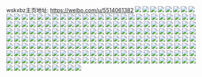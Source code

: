 wskxbz主页地址: https://weibo.com/u/5514061382 
![](https://wx4.sinaimg.cn/mw2000/0061arfUly1h90s9mvnlqj30y90jngvv.jpg) 
![](https://wx4.sinaimg.cn/mw2000/0061arfUly1h90s9szm8tj33402c0u0z.jpg) 
![](https://wx4.sinaimg.cn/mw2000/0061arfUly1h902l954qsj30qa1sw7fz.jpg) 
![](https://wx4.sinaimg.cn/mw2000/0061arfUly1h902l9t1xij30q31swk48.jpg) 
![](https://wx4.sinaimg.cn/mw2000/0061arfUly1h8z2h3i0anj323f2n41kz.jpg) 
![](https://wx4.sinaimg.cn/mw2000/0061arfUly1h8z2h21vpoj30qa1nstju.jpg) 
![](https://wx4.sinaimg.cn/mw2000/0061arfUly1h8xjprjxtjj30u01hcwq9.jpg) 
![](https://wx4.sinaimg.cn/mw2000/0061arfUly1h8xflymktpj30u0140agt.jpg) 
![](https://wx4.sinaimg.cn/mw2000/0061arfUly1h8omp7zu6aj32bz2tzkjo.jpg) 
![](https://wx4.sinaimg.cn/mw2000/0061arfUly1h8ompejzsnj30zg1baamg.jpg) 
![](https://wx4.sinaimg.cn/mw2000/0061arfUly1h8nlqgxxcuj31sa2dqu0x.jpg) 
![](https://wx4.sinaimg.cn/mw2000/0061arfUly1h8lxgf4ky2j30zm1nr4p4.jpg) 
![](https://wx4.sinaimg.cn/mw2000/0061arfUly1h8lxgfxn3aj30zo1m7aml.jpg) 
![](https://wx4.sinaimg.cn/mw2000/0061arfUly1h8hq9zamcxj33402c0u10.jpg) 
![](https://wx4.sinaimg.cn/mw2000/0061arfUly1h8hq9b65lzj30z41qihb7.jpg) 
![](https://wx4.sinaimg.cn/mw2000/0061arfUly1h8d45zcqjhj30u00z1n8i.jpg) 
![](https://wx4.sinaimg.cn/mw2000/0061arfUly1h8d2bumxpbj30yt1p61hl.jpg) 
![](https://wx4.sinaimg.cn/mw2000/0061arfUly1h8d2bv2v6cj30zo1p0wzv.jpg) 
![](https://wx4.sinaimg.cn/mw2000/0061arfUly1h8d2bvald5j30t30ld41c.jpg) 
![](https://wx4.sinaimg.cn/mw2000/0061arfUly1h8d39chuw0j30tu13udm2.jpg) 
![](https://wx4.sinaimg.cn/mw2000/0061arfUly1h8d40ix0mhj30mi0u00wg.jpg) 
![](https://wx4.sinaimg.cn/mw2000/0061arfUly1h8d2k5yzs6j30fc0gx40g.jpg) 
![](https://wx4.sinaimg.cn/mw2000/0061arfUly1h8d2zqo91uj31sa25qnpe.jpg) 
![](https://wx4.sinaimg.cn/mw2000/0061arfUly1h8d3oku8xpj30u411qamo.jpg) 
![](https://wx4.sinaimg.cn/mw2000/0061arfUly1h8d3mlq6r2j30mi0r2gvt.jpg) 
![](https://wx4.sinaimg.cn/mw2000/0061arfUly1h8d39iruiij32c02c0u0x.jpg) 
![](https://wx4.sinaimg.cn/mw2000/0061arfUly1h8d3zm34adj32c02c0b2a.jpg) 
![](https://wx4.sinaimg.cn/mw2000/0061arfUly1h83ih903fwj30u01sxzoh.jpg) 
![](https://wx4.sinaimg.cn/mw2000/0061arfUly1h83iglvf5nj30u01sxq8g.jpg) 
![](https://wx4.sinaimg.cn/mw2000/0061arfUly1h819cg8vytj30zn1ge1e4.jpg) 
![](https://wx4.sinaimg.cn/mw2000/0061arfUly1h819cfqidlj30zo1gonnp.jpg) 
![](https://wx4.sinaimg.cn/mw2000/0061arfUly1h7o9z8pzi8j329c30gnpe.jpg) 
![](https://wx4.sinaimg.cn/mw2000/0061arfUly1h7o9zcdfp6j32ba332hdu.jpg) 
![](https://wx4.sinaimg.cn/mw2000/0061arfUly1h7hljw5lalj33402c01kx.jpg) 
![](https://wx4.sinaimg.cn/mw2000/0061arfUly1h7hljgnydqj310s0u0nag.jpg) 
![](https://wx4.sinaimg.cn/mw2000/0061arfUly1h7hljv9fslj30x50ninbm.jpg) 
![](https://wx4.sinaimg.cn/mw2000/0061arfUly1h7hlkvsfosj310n0u0qgd.jpg) 
![](https://wx4.sinaimg.cn/mw2000/0061arfUly1h7hll9yxvdj30rc0u9wof.jpg) 
![](https://wx4.sinaimg.cn/mw2000/0061arfUly1h7ay5uwzilj30zo1akdie.jpg) 
![](https://wx4.sinaimg.cn/mw2000/0061arfUly1h7aolxha70j30u013775k.jpg) 
![](https://wx4.sinaimg.cn/mw2000/0061arfUly1h7ag91s3s4j30zk2er4p3.jpg) 
![](https://wx4.sinaimg.cn/mw2000/0061arfUly1h7ag919ocqj31iz2qgagl.jpg) 
![](https://wx4.sinaimg.cn/mw2000/0061arfUly1h7ag93lmm8j30zo1pd17l.jpg) 
![](https://wx4.sinaimg.cn/mw2000/0061arfUly1h7agq7xa81j30x20u0k2s.jpg) 
![](https://wx4.sinaimg.cn/mw2000/0061arfUly1h76udd0po9j30px16gn0f.jpg) 
![](https://wx4.sinaimg.cn/mw2000/0061arfUly1h76ue0gv2uj30u01sxq80.jpg) 
![](https://wx4.sinaimg.cn/mw2000/0061arfUly1h76uaiy7ouj30u0116dj1.jpg) 
![](https://wx4.sinaimg.cn/mw2000/0061arfUly1h767a3yjboj30zo256b29.jpg) 
![](https://wx4.sinaimg.cn/mw2000/0061arfUly1h767a5i1lyj30zo2567wh.jpg) 
![](https://wx4.sinaimg.cn/mw2000/0061arfUly1h74py84d53j30u01ofgwy.jpg) 
![](https://wx4.sinaimg.cn/mw2000/0061arfUly1h6y9g65e7gj31210u0jxw.jpg) 
![](https://wx4.sinaimg.cn/mw2000/0061arfUly1h6y9g6izupj30u010kdhi.jpg) 
![](https://wx4.sinaimg.cn/mw2000/0061arfUly1h6tl7ta64pj31ak1q343c.jpg) 
![](https://wx4.sinaimg.cn/mw2000/0061arfUly1h6tkp03vfcj32cg1sc7wi.jpg) 
![](https://wx4.sinaimg.cn/mw2000/0061arfUly1h6tky3zgisj30zo1gz79i.jpg) 
![](https://wx4.sinaimg.cn/mw2000/0061arfUly1h6tl6m97fqj30x00jbq41.jpg) 
![](https://wx4.sinaimg.cn/mw2000/0061arfUly1h6tl8gsmq9j30u012wtf0.jpg) 
![](https://wx4.sinaimg.cn/mw2000/0061arfUly1h6tl6myw2xj30wu1jrq4f.jpg) 
![](https://wx4.sinaimg.cn/mw2000/0061arfUly1h6tl0ic4xhj30u014075y.jpg) 
![](https://wx4.sinaimg.cn/mw2000/0061arfUly1h6tl9i7acij31e90zm0vp.jpg) 
![](https://wx4.sinaimg.cn/mw2000/0061arfUly1h6tl9j3gs7j30zo1nojub.jpg) 
![](https://wx4.sinaimg.cn/mw2000/0061arfUly1h6bmou5oc7j30u01ieta5.jpg) 
![](https://wx4.sinaimg.cn/mw2000/0061arfUly1h5uswurcjkj30u012mdm5.jpg) 
![](https://wx4.sinaimg.cn/mw2000/0061arfUly1h5uswtuygcj30tw12rqa0.jpg) 
![](https://wx4.sinaimg.cn/mw2000/0061arfUly1h5k7a42d99j32c02c01ky.jpg) 
![](https://wx4.sinaimg.cn/mw2000/0061arfUly1h5k7a323l2j32c02c0u0x.jpg) 
![](https://wx4.sinaimg.cn/mw2000/0061arfUly1h5k79psglyj30tu0tutdl.jpg) 
![](https://wx4.sinaimg.cn/mw2000/0061arfUly1h5k79q06swj30tw0twq8t.jpg) 
![](https://wx4.sinaimg.cn/mw2000/0061arfUly1h5k7a4z9oxj32c02c0qv5.jpg) 
![](https://wx4.sinaimg.cn/mw2000/0061arfUly1h5k7bdn8ndj32c02c0x6p.jpg) 
![](https://wx4.sinaimg.cn/mw2000/0061arfUly1h5k79sfw14j30zo2564qi.jpg) 
![](https://wx4.sinaimg.cn/mw2000/0061arfUly1h5dnae9z8tj30zn1oy7ie.jpg) 
![](https://wx4.sinaimg.cn/mw2000/0061arfUly1h57vttj0joj30zn1ejn5i.jpg) 
![](https://wx4.sinaimg.cn/mw2000/0061arfUly1h57v3mfbowj30zo1ps7l4.jpg) 
![](https://wx4.sinaimg.cn/mw2000/0061arfUly1h57v3lxnzyj30pi16ewne.jpg) 
![](https://wx4.sinaimg.cn/mw2000/0061arfUly1h57j6tx5wuj30nj0ys49d.jpg) 
![](https://wx4.sinaimg.cn/mw2000/0061arfUly1h57dmrgis0j30u018yah0.jpg) 
![](https://wx4.sinaimg.cn/mw2000/0061arfUly1h57df5uxmkj30od0oh0y8.jpg) 
![](https://wx4.sinaimg.cn/mw2000/0061arfUly1h57dijwnmcj32e129dhdt.jpg) 
![](https://wx4.sinaimg.cn/mw2000/0061arfUly1h57df72fv6j30ve0v87ip.jpg) 
![](https://wx4.sinaimg.cn/mw2000/0061arfUly1h57dl8y6jrj30zo131tg9.jpg) 
![](https://wx4.sinaimg.cn/mw2000/0061arfUly1h57dky9kljj30tu0tuaf7.jpg) 
![](https://wx4.sinaimg.cn/mw2000/0061arfUly1h57dk6yn9lj31430skk12.jpg) 
![](https://wx4.sinaimg.cn/mw2000/0061arfUly1h56rgtgtrsj30zo256k2p.jpg) 
![](https://wx4.sinaimg.cn/mw2000/0061arfUly1h557pf4me8j30zo1nzwx1.jpg) 
![](https://wx4.sinaimg.cn/mw2000/0061arfUly1h51wf4qcg4j30zo1laar9.jpg) 
![](https://wx4.sinaimg.cn/mw2000/0061arfUly1h51wezij11j30zo1reh11.jpg) 
![](https://wx4.sinaimg.cn/mw2000/0061arfUly1h51wks4ehbj30zo1o9b1i.jpg) 
![](https://wx4.sinaimg.cn/mw2000/0061arfUly1h51x48t9g7j31qf21z7oo.jpg) 
![](https://wx4.sinaimg.cn/mw2000/0061arfUly1h4zs8ixb6dj31sb2dru0x.jpg) 
![](https://wx4.sinaimg.cn/mw2000/0061arfUly1h4zs8rnr30j31h71ln4qp.jpg) 
![](https://wx4.sinaimg.cn/mw2000/0061arfUly1h4zs8jx92kj31u72cahdt.jpg) 
![](https://wx4.sinaimg.cn/mw2000/0061arfUly1h4zs8tkxaxj30zo1d67ge.jpg) 
![](https://wx4.sinaimg.cn/mw2000/0061arfUly1h4zsqhcw3xj31ov1ov1kx.jpg) 
![](https://wx4.sinaimg.cn/mw2000/0061arfUly1h4yhnwnl5yj30tv0wi4a9.jpg) 
![](https://wx4.sinaimg.cn/mw2000/0061arfUly1h4wpb1tw4pj30u01dwdp8.jpg) 
![](https://wx4.sinaimg.cn/mw2000/0061arfUly1h4uztrya7oj31050u0q8t.jpg) 
![](https://wx4.sinaimg.cn/mw2000/0061arfUly1h4uo9c63sbj30u01mz7dy.jpg) 
![](https://wx4.sinaimg.cn/mw2000/0061arfUly1h4uo5k4ig7j30u01h1tjt.jpg) 
![](https://wx4.sinaimg.cn/mw2000/0061arfUly1h4u191jgh8j30u01c0thv.jpg) 
![](https://wx4.sinaimg.cn/mw2000/0061arfUly1h4u192gbaqj30u01a6dp4.jpg) 
![](https://wx4.sinaimg.cn/mw2000/0061arfUly1h4tffgnz6uj30r90xm797.jpg) 
![](https://wx4.sinaimg.cn/mw2000/0061arfUly1h4t9qvucfij30u01swwml.jpg) 
![](https://wx4.sinaimg.cn/mw2000/0061arfUly1h4sahwsoy2j30zo2567wh.jpg) 
![](https://wx4.sinaimg.cn/mw2000/0061arfUly1h4sahyyoqhj30zo256e81.jpg) 
![](https://wx4.sinaimg.cn/mw2000/0061arfUly1h4sahzingsj30zo256wu4.jpg) 
![](https://wx4.sinaimg.cn/mw2000/0061arfUly1h4saix15g4j30u01fkn4e.jpg) 
![](https://wx4.sinaimg.cn/mw2000/0061arfUly1h4sakgvy1ej30u00pugqq.jpg) 
![](https://wx4.sinaimg.cn/mw2000/0061arfUly1h4r99iwd0tj30qo0h5tb2.jpg) 
![](https://wx4.sinaimg.cn/mw2000/0061arfUly1h4qj5eeszkj32bv322hdt.jpg) 
![](https://wx4.sinaimg.cn/mw2000/0061arfUly1h4qj5x3llpj32c0340x6q.jpg) 
![](https://wx4.sinaimg.cn/mw2000/0061arfUly1h4u4sp9yi2j31sg2dsnpd.jpg) 
![](https://wx4.sinaimg.cn/mw2000/0061arfUly1h4u4srtqrcj31qr23fkjl.jpg) 
![](https://wx4.sinaimg.cn/mw2000/0061arfUly1h4lj53rjkjj30u01397c6.jpg) 
![](https://wx4.sinaimg.cn/mw2000/0061arfUly1h4kkzoib6pj30u40ym11w.jpg) 
![](https://wx4.sinaimg.cn/mw2000/0061arfUly1h4kkzotauyj30zo1gxq85.jpg) 
![](https://wx4.sinaimg.cn/mw2000/0061arfUly1h4kl96ikwxj31wj1wjhdt.jpg) 
![](https://wx4.sinaimg.cn/mw2000/0061arfUly1h4kl80am5oj32bz2wi1ky.jpg) 
![](https://wx4.sinaimg.cn/mw2000/0061arfUly1h4kl1k0hwpj30sp1q4jys.jpg) 
![](https://wx4.sinaimg.cn/mw2000/0061arfUly1h4kld73cqqj30u01swqdp.jpg) 
![](https://wx4.sinaimg.cn/mw2000/0061arfUly1h4klhexzapj30tu0tu122.jpg) 
![](https://wx4.sinaimg.cn/mw2000/0061arfUly1h4kljwsed8j30rd1mw12f.jpg) 
![](https://wx4.sinaimg.cn/mw2000/0061arfUly1h4klr5mkyvj30tu0tudps.jpg) 
![](https://wx4.sinaimg.cn/mw2000/0061arfUly1h4klvbtk17j30u00r90xo.jpg) 
![](https://wx4.sinaimg.cn/mw2000/0061arfUly1h4gslae7m1j32c02eex6q.jpg) 
![](https://wx4.sinaimg.cn/mw2000/0061arfUly1h4gskznxfpj31rv2bohdt.jpg) 
![](https://wx4.sinaimg.cn/mw2000/0061arfUly1h4gskx4l28j31m91z31h1.jpg) 
![](https://wx4.sinaimg.cn/mw2000/0061arfUly1h4gsl1gj7ij31sc2ciqv5.jpg) 
![](https://wx4.sinaimg.cn/mw2000/0061arfUly1h4gskvaibrj31ol20p1et.jpg) 
![](https://wx4.sinaimg.cn/mw2000/0061arfUly1h4gsp5ly5kj31vw2c3e82.jpg) 
![](https://wx4.sinaimg.cn/mw2000/0061arfUly1h4cks2c6wxj30zo1orwvx.jpg) 
![](https://wx4.sinaimg.cn/mw2000/0061arfUly1h45n4qxomjj30tq12k13k.jpg) 
![](https://wx4.sinaimg.cn/mw2000/0061arfUly1h45p4j7xx2j327i2enkjl.jpg) 
![](https://wx4.sinaimg.cn/mw2000/0061arfUly1h41whe7lscj32092gzx6p.jpg) 
![](https://wx4.sinaimg.cn/mw2000/0061arfUly1h41we4iqg4j331l2bz000.jpg) 
![](https://wx4.sinaimg.cn/mw2000/0061arfUly1h41wp4skv6j32632o5kjm.jpg) 
![](https://wx4.sinaimg.cn/mw2000/0061arfUly1h3se0bz7pmj30u01g9469.jpg) 
![](https://wx4.sinaimg.cn/mw2000/0061arfUly1h3iitwy4jtj31sb2dr1kx.jpg) 
![](https://wx4.sinaimg.cn/mw2000/0061arfUly1h3iisyyb03j32c0340qq9.jpg) 
![](https://wx4.sinaimg.cn/mw2000/0061arfUly1h3iiy6j8qvj30wp0mdtcw.jpg) 
![](https://wx4.sinaimg.cn/mw2000/0061arfUly1h3iit36wytj326d244kjl.jpg) 
![](https://wx4.sinaimg.cn/mw2000/0061arfUly1h3ahzzupnbj30zo1fme2t.jpg) 
![](https://wx4.sinaimg.cn/mw2000/0061arfUly1h3ai00wr0cj30zo1fvwyi.jpg) 
![](https://wx4.sinaimg.cn/mw2000/0061arfUly1h3ai7lda5kj326i22snpe.jpg) 
![](https://wx4.sinaimg.cn/mw2000/0061arfUly1h2zg9i3s12j30tq16tk2f.jpg) 
![](https://wx4.sinaimg.cn/mw2000/0061arfUly1h2zg9iqlztj30u0140dkj.jpg) 
![](https://wx4.sinaimg.cn/mw2000/0061arfUly1h318v23fi0j31sc2dse81.jpg) 
![](https://wx4.sinaimg.cn/mw2000/0061arfUly1h318ufuhkaj30zo1qs1fh.jpg) 
![](https://wx4.sinaimg.cn/mw2000/0061arfUly1h37jfgs55lj31401hc0xz.jpg) 
![](https://wx4.sinaimg.cn/mw2000/0061arfUly1h2oh37xemwj31qu1lke81.jpg) 
![](https://wx4.sinaimg.cn/mw2000/0061arfUly1h2lrqlevo0j30u016g0y8.jpg) 
![](https://wx4.sinaimg.cn/mw2000/0061arfUly1h2lrql01g3j30tz13244b.jpg) 
![](https://wx4.sinaimg.cn/mw2000/0061arfUly1h2ls6bv3g5j32842ga7il.jpg) 
![](https://wx4.sinaimg.cn/mw2000/0061arfUly1h2lslbtndrj31a81a8kgt.jpg) 
![](https://wx4.sinaimg.cn/mw2000/0061arfUly1h2lq8ysvtlj31tq1tqnpd.jpg) 
![](https://wx4.sinaimg.cn/mw2000/0061arfUly1h2lsax9affj327o277e82.jpg) 
![](https://wx4.sinaimg.cn/mw2000/0061arfUly1h2lte5cg0dj32c02t91kz.jpg) 
![](https://wx4.sinaimg.cn/mw2000/0061arfUly1h29g18qojaj30u012jgqq.jpg) 
![](https://wx4.sinaimg.cn/mw2000/0061arfUly1h29h6xdq08j30u00x9jud.jpg) 
![](https://wx4.sinaimg.cn/mw2000/0061arfUly1h21h70ehpmj30zo1ge4mp.jpg) 
![](https://wx4.sinaimg.cn/mw2000/0061arfUly1h21h7h7r35j32c02jp7wi.jpg) 
![](https://wx4.sinaimg.cn/mw2000/0061arfUly1h219zwvcrij30zo1wt16k.jpg) 
![](https://wx4.sinaimg.cn/mw2000/0061arfUly1h21a2fo7lsj32bz2ufnpf.jpg) 
![](https://wx4.sinaimg.cn/mw2000/0061arfUly1h219w2nrbqj30zo1g11kx.jpg) 
![](https://wx4.sinaimg.cn/mw2000/0061arfUly1h219w3rbhij30wp1op19a.jpg) 
![](https://wx4.sinaimg.cn/mw2000/0061arfUly1h207kekjooj31mf1nee7v.jpg) 
![](https://wx4.sinaimg.cn/mw2000/0061arfUly1h204duwemij30u01nd45y.jpg) 
![](https://wx4.sinaimg.cn/mw2000/0061arfUly1h204e1y1f7j30u01nf7c2.jpg) 
![](https://wx4.sinaimg.cn/mw2000/0061arfUly1h1yt0ox7h0j32992ze1ky.jpg) 
![](https://wx4.sinaimg.cn/mw2000/0061arfUly1h1s7koe6nsj32c02f4qv6.jpg) 
![](https://wx4.sinaimg.cn/mw2000/0061arfUly1h1d2wqbrwij30zo1m3kb6.jpg) 
![](https://wx4.sinaimg.cn/mw2000/0061arfUly1h1bxxh31v0j30u015wqjo.jpg) 
![](https://wx4.sinaimg.cn/mw2000/0061arfUly1h19j00y4h7j32c02c0npe.jpg) 
![](https://wx4.sinaimg.cn/mw2000/0061arfUly1h19kx9ndqdj32bz2wyu0y.jpg) 
![](https://wx4.sinaimg.cn/mw2000/0061arfUly1h19kxj0yjqj32c02c01ky.jpg) 
![](https://wx4.sinaimg.cn/mw2000/0061arfUly1h163i34xeej31zv213npe.jpg) 
![](https://wx4.sinaimg.cn/mw2000/0061arfUly1h163i5zmo6j32bz2xye84.jpg) 
![](https://wx4.sinaimg.cn/mw2000/0061arfUly1h163i89ghtj32bz2xge83.jpg) 
![](https://wx4.sinaimg.cn/mw2000/0061arfUly1h08uknfqh1j30zo256hdt.jpg) 
![](https://wx4.sinaimg.cn/mw2000/0061arfUly1gzcytoibraj30u00u047n.jpg) 
![](https://wx4.sinaimg.cn/mw2000/0061arfUly1gz9w5smhtvj318g18gnju.jpg) 
![](https://wx4.sinaimg.cn/mw2000/0061arfUly1gywrezpucdj31tz28snpd.jpg) 
![](https://wx4.sinaimg.cn/mw2000/0061arfUly1gywr7dkti7j31sd1zv4qn.jpg) 
![](https://wx4.sinaimg.cn/mw2000/0061arfUly1gywr7c4ebvj30u20xln6u.jpg) 
![](https://wx4.sinaimg.cn/mw2000/0061arfUly1h1oakmdt5lj32502fcnpd.jpg) 
![](https://wx4.sinaimg.cn/mw2000/0061arfUly1gyrgbc30llj31qa2bw1ky.jpg) 
![](https://wx4.sinaimg.cn/mw2000/0061arfUly1gy4vkrmd70j32vm2vmb2e.jpg) 
![](https://wx4.sinaimg.cn/mw2000/0061arfUly1gy4vtlznpsj32c12c1e83.jpg) 
![](https://wx4.sinaimg.cn/mw2000/0061arfUly1gzfrourkiwj316m1ijduo.jpg) 
![](https://wx4.sinaimg.cn/mw2000/0061arfUly1h1qvif2t27j32d92cb1kz.jpg) 
![](https://wx4.sinaimg.cn/mw2000/0061arfUly1h1qvhq41j8j32uz2bbhdu.jpg) 
![](https://wx4.sinaimg.cn/mw2000/0061arfUly1h1s64z4tiij31nk27fqv5.jpg) 
![](https://wx4.sinaimg.cn/mw2000/0061arfUly1h1s64zsoozj315d14o7dv.jpg) 

